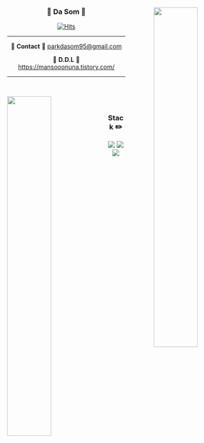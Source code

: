 <div align="center">
  <img align="right" width="45%" src="https://github-readme-stats.vercel.app/api?username=mansooonuna&show_icons=true&theme=dracula"/>
 
  ### 🌼 Da Som 🌼
 
 <!-- <a href="https://github.com/mansooonuna"><img src="https://hits.seeyoufarm.com/api/count/incr/badge.svg?url=https%3A%2F%2Fgithub.com%2Fseondal&count_bg=%23000000&title_bg=%23000000&icon=github.svg&icon_color=%23E7E7E7&title=GitHub&edge_flat=false)"/></a> -->
[![Hits](https://hits.seeyoufarm.com/api/count/incr/badge.svg?url=https%3A%2F%2Fgithub.com%2Fmansooonuna&count_bg=%23F060E6&title_bg=%23555555&icon=github.svg&icon_color=%23E7E7E7&title=Github&edge_flat=false)](https://hits.seeyoufarm.com)
<!--"<a href="https://mansooonuna.notion.site/Dasom-s-Portfolio-586f9e83d91a48eba57131992ffff8fd?pvs=4"><img src="https://img.shields.io/badge/Portfolio-11B48A?style=flat-square&logo=Vimeo&logoColor=white&link=https://mansooonuna.notion.site/Dasom-s-Portfolio-586f9e83d91a48eba57131992ffff8fd?pvs=4"/></a> -->
 ---
  🥨 **Contact** 🥨 parkdasom95@gmail.com
  
  🍪 **D.D.L** 🍪 https://mansooonuna.tistory.com/
</div>

---

  <br>

<a href="https://solved.ac/parkdasom95"><img align="left" width="45%" src="http://mazassumnida.wtf/api/v2/generate_badge?boj=parkdasom95&theme=dark"/></a>

<div align="center" >

  <br>
  
 ### Stack ✏️
 <img src="https://img.shields.io/badge/java-007396?style=for-the-badge&logo=java&logoColor=white"> 
 <img src="https://img.shields.io/badge/springboot-6DB33F?style=for-the-badge&logo=springboot&logoColor=white">
 <img src="https://img.shields.io/badge/mysql-4479A1?style=for-the-badge&logo=mysql&logoColor=white"> 
 
 </div>



